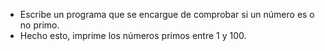 * Escribe un programa que se encargue de comprobar si un número es o no primo.
 * Hecho esto, imprime los números primos entre 1 y 100.

